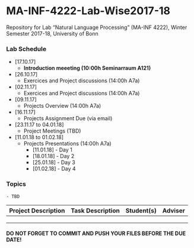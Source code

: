 # MA-INF-4222-Lab-Wise2017-18
Repository for Lab “Natural Language Processing” (MA-INF 4222), Winter Semester 2017-18, University of Bonn

### Lab Schedule
- [17.10.17]
	- **Introduction meeeting (10:00h Seminarraum A121)**
- [26.10.17]
	- Exercices and Project discussions (14:00h A7a)
- [02.11.17]
	- Exercices and Project discussions (14:00h A7a)
- [09.11.17]
	- Projects Overview (14:00h A7a)
- [16.11.17]
	- Projects Assignment Due (via email)
- [23.11.17 to 04.01.18]
	- Project Meetings (TBD)
- [11.01.18 to 01.02.18]
	- Projects Presentations (14:00h A7a)
		- [11.01.18] - Day 1
		- [18.01.18] - Day 2
		- [25.01.18] - Day 3
		- [01.02.18] - Day 4

### Topics
	- TBD

| Project Description | Task Description  | Student(s) | Adviser  |
|---------------------|-------------------|---------|----------|
|   |  |    |  | 
|   |  |    |  | 
|   |  |    |  | 

#### DO NOT FORGET TO COMMIT AND PUSH YOUR FILES BEFORE THE DUE DATE!

